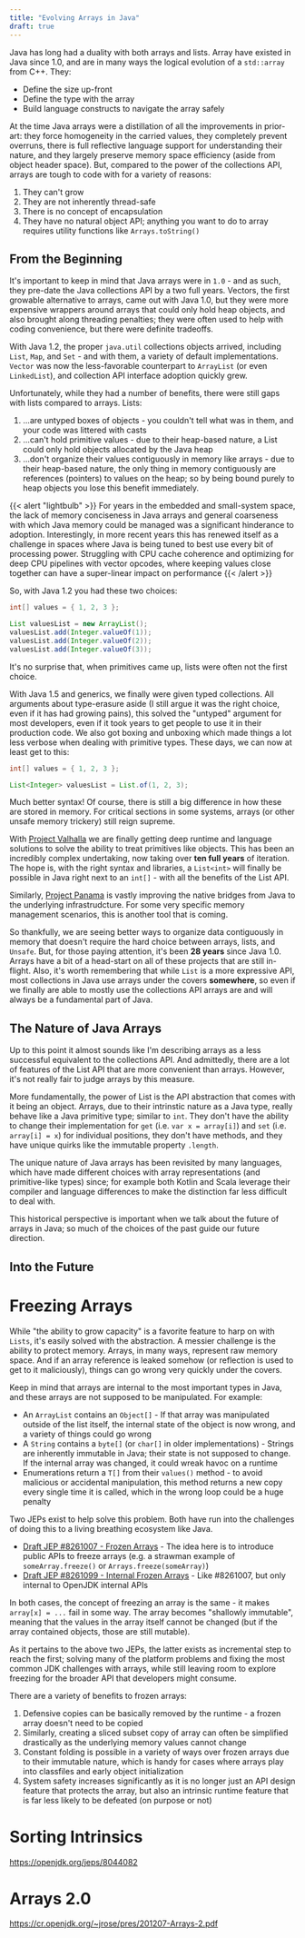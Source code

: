 ```yaml
---
title: "Evolving Arrays in Java"
draft: true
---
```


Java has long had a duality with both arrays and lists. Array have existed in Java since 1.0, and are in many ways the logical evolution of a `std::array` from C++. They:

* Define the size up-front
* Define the type with the array
* Build language constructs to navigate the array safely

At the time Java arrays were a distillation of all the improvements in prior-art: they force homogeneity in the carried values, they completely prevent overruns, there is full reflective language support for understanding their nature, and they largely preserve memory space efficiency (aside from object header space). But, compared to the power of the collections API, arrays are tough to code with for a variety of reasons:

1. They can't grow
2. They are not inherently thread-safe
3. There is no concept of encapsulation
4. They have no natural object API; anything you want to do to array requires utility functions like `Arrays.toString()`

## From the Beginning

It's important to keep in mind that Java arrays were in `1.0` - and as such, they pre-date the Java collections API by a two full years. Vectors, the first growable alternative to arrays, came out with Java 1.0, but they were more expensive wrappers around arrays that could only hold heap objects, and also brought along threading penalties; they were often used to help with coding convenience, but there were definite tradeoffs.

With Java 1.2, the proper `java.util` collections objects arrived, including `List`, `Map`, and `Set` - and with them, a variety of default implementations. `Vector` was now the less-favorable counterpart to `ArrayList` (or even `LinkedList`), and collection API interface adoption quickly grew.

Unfortunately, while they had a number of benefits, there were still gaps with lists compared to arrays. Lists:

1. ...are untyped boxes of objects - you couldn't tell what was in them, and your code was littered with casts
2. ...can't hold primitive values - due to their heap-based nature, a List could only hold objects allocated by the Java heap
3. ...don't organize their values contiguously in memory like arrays - due to their heap-based nature, the only thing in memory contiguously are references (pointers) to values on the heap; so by being bound purely to heap objects you lose this benefit immediately.

{{< alert "lightbulb" >}}
For years in the embedded and small-system space, the lack of memory conciseness in Java arrays and general coarseness with which Java memory could be managed was a significant hinderance to adoption. Interestingly, in more recent years this has renewed itself as a challenge in spaces where Java is being tuned to best use every bit of processing power. Struggling with CPU cache coherence and optimizing for deep CPU pipelines with vector opcodes, where keeping values close together can have a super-linear impact on performance
{{< /alert >}}

So, with Java 1.2 you had these two choices:

```java
int[] values = { 1, 2, 3 };

List valuesList = new ArrayList();
valuesList.add(Integer.valueOf(1));
valuesList.add(Integer.valueOf(2));
valuesList.add(Integer.valueOf(3));
```

It's no surprise that, when primitives came up, lists were often not the first choice.

With Java 1.5 and generics, we finally were given typed collections. All arguments about type-erasure aside (I still argue it was the right choice, even if it has had growing pains), this solved the "untyped" argument for most developers, even if it took years to get people to use it in their production code. We also got boxing and unboxing which made things a lot less verbose when dealing with primitive types. These days, we can now at least get to this:

```java
int[] values = { 1, 2, 3 };

List<Integer> valuesList = List.of(1, 2, 3);
```

Much better syntax! Of course, there is still a big difference in how these are stored in memory. For critical sections in some systems, arrays (or other unsafe memory trickery) still reign supreme.

With [Project Valhalla](https://openjdk.org/projects/valhalla/) we are finally getting deep runtime and language solutions to solve the ability to treat primitives like objects. This has been an incredibly complex undertaking, now taking over **ten full years** of iteration. The hope is, with the right syntax and libraries, a `List<int>` will finally be possible in Java right next to an `int[]` - with all the benefits of the List API.

Similarly, [Project Panama](https://openjdk.org/projects/panama/) is vastly improving the native bridges from Java to the underlying infrastrudcture. For some very specific memory management scenarios, this is another tool that is coming. 

So thankfully, we are seeing better ways to organize data contiguously in memory that doesn't require the hard choice between arrays, lists, and `Unsafe`. But, for those paying attention, it's been **28 years** since Java 1.0. Arrays have a bit of a head-start on all of these projects that are still in-flight. Also, it's worth remembering that while `List` is a more expressive API, most collections in Java use arrays under the covers **somewhere**, so even if we finally are able to mostly use the collections API arrays are and will always be a fundamental part of Java.

## The Nature of Java Arrays

Up to this point it almost sounds like I'm describing arrays as a less successful equivalent to the collections API. And admittedly, there are a lot of features of the List API that are more convenient than arrays. However, it's not really fair to judge arrays by this measure.

More fundamentally, the power of List is the API abstraction that comes with it being an object. Arrays, due to their intrinstic nature as a Java type, really behave like a Java primitive type; similar to `int`. They don't have the ability to change their implementation for `get` (i.e. `var x = array[i]`) and `set` (i.e. `array[i] = x`) for individual positions, they don't have methods, and they have unique quirks like the immutable property `.length`.

The unique nature of Java arrays has been revisited by many languages, which have made different choices with array representations (and primitive-like types) since; for example both Kotlin and Scala leverage their compiler and language differences to make the distinction far less difficult to deal with.

This historical perspective is important when we talk about the future of arrays in Java; so much of the choices of the past guide our future direction.

## Into the Future



# Freezing Arrays

While "the ability to grow capacity" is a favorite feature to harp on with `Lists`, it's easily solved with the abstraction. A messier challenge is the ability to protect memory. Arrays, in many ways, represent raw memory space. And if an array reference is leaked somehow (or reflection is used to get to it maliciously), things can go wrong very quickly under the covers.

Keep in mind that arrays are internal to the most important types in Java, and these arrays are not supposed to be manipulated. For example:

* An `ArrayList` contains an `Object[]` - If that array was manipulated outside of the list itself, the internal state of the object is now wrong, and a variety of things could go wrong
* A `String` contains a `byte[]` (or `char[]` in older implementations) - Strings are inherently immutable in Java; their state is not supposed to change. If the internal array was changed, it could wreak havoc on a runtime
* Enumerations return a `T[]` from their `values()` method - to avoid malicious or accidental manipulation, this method returns a new copy every single time it is called, which in the wrong loop could be a huge penalty

Two JEPs exist to help solve this problem. Both have run into the challenges of doing this to a living breathing ecosystem like Java.

* [Draft JEP #8261007 - Frozen Arrays](https://openjdk.org/jeps/8261007) - The idea here is to introduce public APIs to freeze arrays (e.g. a strawman example of `someArray.freeze()` or `Arrays.freeze(someArray)`)
* [Draft JEP #8261099 - Internal Frozen Arrays](https://openjdk.org/jeps/8261099) - Like #8261007, but only internal to OpenJDK internal APIs

In both cases, the concept of freezing an array is the same - it makes `array[x] = ...` fail in some way. The array becomes "shallowly immutable", meaning that the values in the array itself cannot be changed (but if the array contained objects, those are still mutable).

As it pertains to the above two JEPs, the latter exists as incremental step to reach the first; solving many of the platform problems and fixing the most common JDK challenges with arrays, while still leaving room to explore freezing for the broader API that developers might consume.

There are a variety of benefits to frozen arrays:
1. Defensive copies can be basically removed by the runtime - a frozen array doesn't need to be copied
2. Similarly, creating a sliced subset copy of array can often be simplified drastically as the underlying memory values cannot change
3. Constant folding is possible in a variety of ways over frozen arrays due to their immutable nature, which is handy for cases where arrays play into classfiles and early object initialization
4. System safety increases significantly as it is no longer just an API design feature that protects the array, but also an intrinsic runtime feature that is far less likely to be defeated (on purpose or not)

# Sorting Intrinsics
https://openjdk.org/jeps/8044082

# Arrays 2.0
https://cr.openjdk.org/~jrose/pres/201207-Arrays-2.pdf


